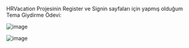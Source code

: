 HRVacation Projesinin Register ve Signin sayfaları için yapmış olduğum Tema Giydirme Ödevi:

![image](https://github.com/pkgrcgla/HRVacationSystem/assets/140723949/f7518ba1-de3d-42e8-ad14-028690e447db)

![image](https://github.com/pkgrcgla/HRVacationSystem/assets/140723949/5244e786-016f-433d-9195-ada8748551f6)
